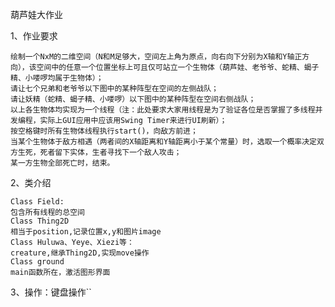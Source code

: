 葫芦娃大作业

1、作业要求


    绘制一个NxM的二维空间（N和M足够大，空间左上角为原点，向右向下分别为X轴和Y轴正方向），该空间中的任意一个位置坐标上可且仅可站立一个生物体（葫芦娃、老爷爷、蛇精、蝎子精、小喽啰均属于生物体）；
    请让七个兄弟和老爷爷以下图中的某种阵型在空间的左侧战队；
    请让妖精（蛇精、蝎子精、小喽啰）以下图中的某种阵型在空间右侧战队；
    以上各生物体均实现为一个线程（注：此处要求大家用线程是为了验证各位是否掌握了多线程并发编程，实际上GUI应用中应该用Swing Timer来进行UI刷新）；
    按空格键时所有生物体线程执行start()，向敌方前进；
    当某个生物体于敌方相遇（两者间的X轴距离和Y轴距离小于某个常量）时，选取一个概率决定双方生死，死者留下实体，生者寻找下一个敌人攻击；
    某一方生物全部死亡时，结束。

2、类介绍

    Class Field:
    包含所有线程的总空间
    Class Thing2D
    相当于position,记录位置x,y和图片image
    Class Huluwa、Yeye、Xiezi等：
    creature,继承Thing2D,实现move操作
    Class ground
    main函数所在，激活图形界面

3、操作：键盘操作``


